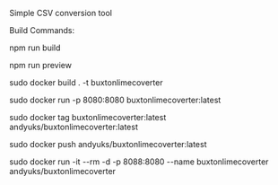 Simple CSV conversion tool


Build Commands:

npm run build

npm run preview

sudo docker build . -t buxtonlimecoverter

sudo docker run -p 8080:8080 buxtonlimecoverter:latest

sudo docker tag buxtonlimecoverter:latest andyuks/buxtonlimecoverter:latest

sudo docker push andyuks/buxtonlimecoverter:latest


sudo docker run -it --rm -d -p 8088:8080 --name buxtonlimecoverter andyuks/buxtonlimecoverter
